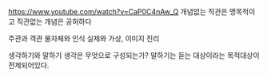 https://www.youtube.com/watch?v=CaP0C4nAw_Q
개념없는 직관은 맹목적이고
직관없는 개념은 공허하다

주관과 객관
물자체와 인식
실제와 가상, 이미지
진리


생각하기와 말하기
생각은 무엇으로 구성되는가?
말하기는 듣는 대상이라는 목적대상이 전제되어있다.

